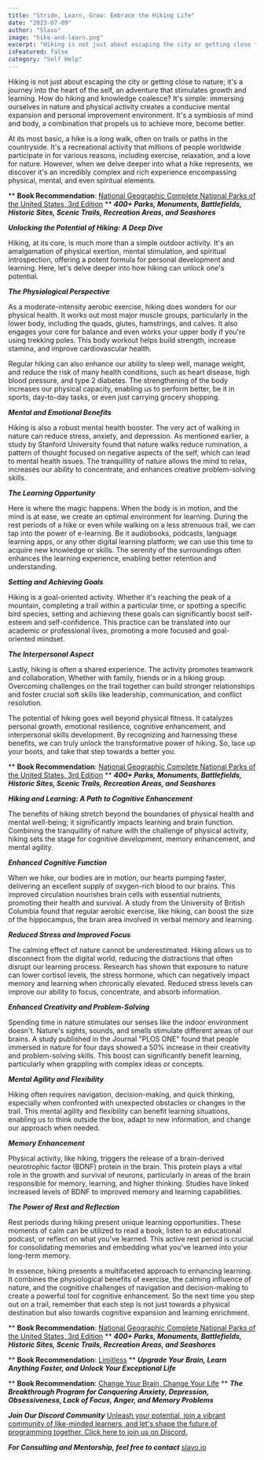 ```yaml
---
title: "Stride, Learn, Grow: Embrace the Hiking Life"
date: "2023-07-09"
author: "Slavo"
image: "hike-and-learn.png"
excerpt: "Hiking is not just about escaping the city or getting close to nature; it's a journey into the heart of the self...."
isFeatured: false
category: "Self Help"
---
```


Hiking is not just about escaping the city or getting close to nature; it's a journey into the heart of the self, an adventure that stimulates growth and learning. How do hiking and knowledge coalesce? It's simple: immersing ourselves in nature and physical activity creates a conducive mental expansion and personal improvement environment. It's a symbiosis of mind and body, a combination that propels us to achieve more, become better.

At its most basic, a hike is a long walk, often on trails or paths in the countryside. It's a recreational activity that millions of people worldwide participate in for various reasons, including exercise, relaxation, and a love for nature. However, when we delve deeper into what a hike represents, we discover it's an incredibly complex and rich experience encompassing physical, mental, and even spiritual elements.

\*\* **Book Recommendation**: [National Geographic Complete National Parks of the United States, 3rd Edition](https://amzn.to/44fSNkm)
\*\* **_400+ Parks, Monuments, Battlefields, Historic Sites, Scenic Trails, Recreation Areas, and Seashores_**

**_Unlocking the Potential of Hiking: A Deep Dive_**

Hiking, at its core, is much more than a simple outdoor activity. It's an amalgamation of physical exertion, mental stimulation, and spiritual introspection, offering a potent formula for personal development and learning. Here, let's delve deeper into how hiking can unlock one's potential.

**_The Physiological Perspective_**

As a moderate-intensity aerobic exercise, hiking does wonders for our physical health. It works out most major muscle groups, particularly in the lower body, including the quads, glutes, hamstrings, and calves. It also engages your core for balance and even works your upper body if you're using trekking poles. This body workout helps build strength, increase stamina, and improve cardiovascular health.

Regular hiking can also enhance our ability to sleep well, manage weight, and reduce the risk of many health conditions, such as heart disease, high blood pressure, and type 2 diabetes. The strengthening of the body increases our physical capacity, enabling us to perform better, be it in sports, day-to-day tasks, or even just carrying grocery shopping.

**_Mental and Emotional Benefits_**

Hiking is also a robust mental health booster. The very act of walking in nature can reduce stress, anxiety, and depression. As mentioned earlier, a study by Stanford University found that nature walks reduce rumination, a pattern of thought focused on negative aspects of the self, which can lead to mental health issues. The tranquillity of nature allows the mind to relax, increases our ability to concentrate, and enhances creative problem-solving skills.

**_The Learning Opportunity_**

Here is where the magic happens. When the body is in motion, and the mind is at ease, we create an optimal environment for learning. During the rest periods of a hike or even while walking on a less strenuous trail, we can tap into the power of e-learning. Be it audiobooks, podcasts, language learning apps, or any other digital learning platform; we can use this time to acquire new knowledge or skills. The serenity of the surroundings often enhances the learning experience, enabling better retention and understanding.

**_Setting and Achieving Goals_**

Hiking is a goal-oriented activity. Whether it's reaching the peak of a mountain, completing a trail within a particular time, or spotting a specific bird species, setting and achieving these goals can significantly boost self-esteem and self-confidence. This practice can be translated into our academic or professional lives, promoting a more focused and goal-oriented mindset.

**_The Interpersonal Aspect_**

Lastly, hiking is often a shared experience. The activity promotes teamwork and collaboration, Whether with family, friends or in a hiking group. Overcoming challenges on the trail together can build stronger relationships and foster crucial soft skills like leadership, communication, and conflict resolution.

The potential of hiking goes well beyond physical fitness. It catalyzes personal growth, emotional resilience, cognitive enhancement, and interpersonal skills development. By recognizing and harnessing these benefits, we can truly unlock the transformative power of hiking. So, lace up your boots, and take that step towards a better you.

\*\* **Book Recommendation**: [National Geographic Complete National Parks of the United States, 3rd Edition](https://amzn.to/44fSNkm)
\*\* **_400+ Parks, Monuments, Battlefields, Historic Sites, Scenic Trails, Recreation Areas, and Seashores_**

**_Hiking and Learning: A Path to Cognitive Enhancement_**

The benefits of hiking stretch beyond the boundaries of physical health and mental well-being; it significantly impacts learning and brain function. Combining the tranquillity of nature with the challenge of physical activity, hiking sets the stage for cognitive development, memory enhancement, and mental agility.

**_Enhanced Cognitive Function_**

When we hike, our bodies are in motion, our hearts pumping faster, delivering an excellent supply of oxygen-rich blood to our brains. This improved circulation nourishes brain cells with essential nutrients, promoting their health and survival. A study from the University of British Columbia found that regular aerobic exercise, like hiking, can boost the size of the hippocampus, the brain area involved in verbal memory and learning.

**_Reduced Stress and Improved Focus_**

The calming effect of nature cannot be underestimated. Hiking allows us to disconnect from the digital world, reducing the distractions that often disrupt our learning process. Research has shown that exposure to nature can lower cortisol levels, the stress hormone, which can negatively impact memory and learning when chronically elevated. Reduced stress levels can improve our ability to focus, concentrate, and absorb information.

**_Enhanced Creativity and Problem-Solving_**

Spending time in nature stimulates our senses like the indoor environment doesn't. Nature's sights, sounds, and smells stimulate different areas of our brains. A study published in the Journal "PLOS ONE" found that people immersed in nature for four days showed a 50% increase in their creativity and problem-solving skills. This boost can significantly benefit learning, particularly when grappling with complex ideas or concepts.

**_Mental Agility and Flexibility_**

Hiking often requires navigation, decision-making, and quick thinking, especially when confronted with unexpected obstacles or changes in the trail. This mental agility and flexibility can benefit learning situations, enabling us to think outside the box, adapt to new information, and change our approach when needed.

**_Memory Enhancement_**

Physical activity, like hiking, triggers the release of a brain-derived neurotrophic factor (BDNF) protein in the brain. This protein plays a vital role in the growth and survival of neurons, particularly in areas of the brain responsible for memory, learning, and higher thinking. Studies have linked increased levels of BDNF to improved memory and learning capabilities.

**_The Power of Rest and Reflection_**

Rest periods during hiking present unique learning opportunities. These moments of calm can be utilized to read a book, listen to an educational podcast, or reflect on what you've learned. This active rest period is crucial for consolidating memories and embedding what you've learned into your long-term memory.

In essence, hiking presents a multifaceted approach to enhancing learning. It combines the physiological benefits of exercise, the calming influence of nature, and the cognitive challenges of navigation and decision-making to create a powerful tool for cognitive enhancement. So the next time you step out on a trail, remember that each step is not just towards a physical destination but also towards cognitive expansion and learning enrichment.

\*\* **Book Recommendation**: [National Geographic Complete National Parks of the United States, 3rd Edition](https://amzn.to/44fSNkm)
\*\* **_400+ Parks, Monuments, Battlefields, Historic Sites, Scenic Trails, Recreation Areas, and Seashores_**

\*\* **Book Recommendation**: [Limitless](https://amzn.to/44q7u3U)
\*\* **_Upgrade Your Brain, Learn Anything Faster, and Unlock Your Exceptional Life_**

\*\* **Book Recommendation**: [Change Your Brain, Change Your Life](https://amzn.to/44rO5ja)
\*\* **_The Breakthrough Program for Conquering Anxiety, Depression, Obsessiveness, Lack of Focus, Anger, and Memory Problems_**

**_Join Our Discord Community_** [Unleash your potential, join a vibrant community of like-minded learners, and let's shape the future of programming together. Click here to join us on Discord.](https://discord.gg/rpfrPaAbFK)

**_For Consulting and Mentorship, feel free to contact_** [slavo.io](/contact)
